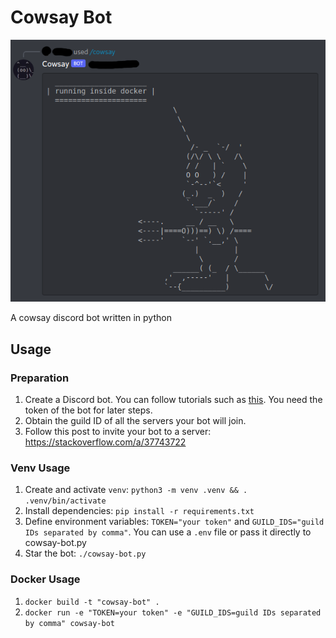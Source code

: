 # Cowsay Bot

![cowsay-bot running in docker](./screenshot.png)

A cowsay discord bot written in python

## Usage

### Preparation

1. Create a Discord bot. You can follow tutorials such as [this](https://www.freecodecamp.org/news/create-a-discord-bot-with-python/). You need the token of the bot for later steps.
1. Obtain the guild ID of all the servers your bot will join.
1. Follow this post to invite your bot to a server: https://stackoverflow.com/a/37743722

### Venv Usage

1. Create and activate `venv`: `python3 -m venv .venv && . .venv/bin/activate`
1. Install dependencies: `pip install -r requirements.txt`
1. Define environment variables: `TOKEN="your token"` and `GUILD_IDS="guild IDs separated by comma"`.
You can use a `.env` file or pass it directly to cowsay-bot.py
1. Star the bot: `./cowsay-bot.py`

### Docker Usage

1. `docker build -t "cowsay-bot" .`
1. `docker run -e "TOKEN=your token" -e "GUILD_IDS=guild IDs separated by comma" cowsay-bot`
